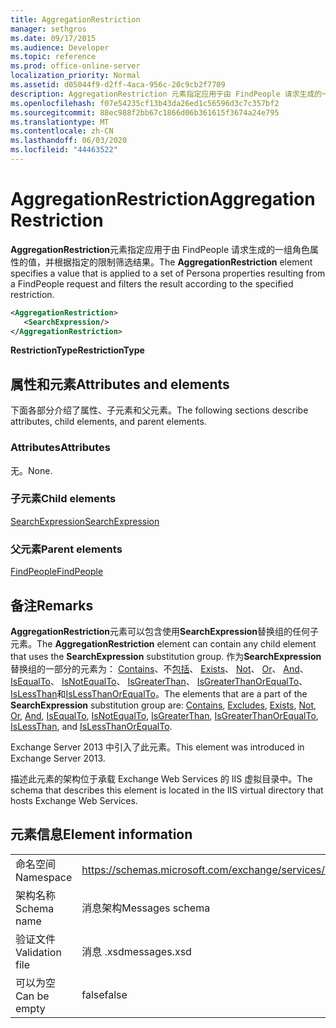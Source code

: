 ```yaml
---
title: AggregationRestriction
manager: sethgros
ms.date: 09/17/2015
ms.audience: Developer
ms.topic: reference
ms.prod: office-online-server
localization_priority: Normal
ms.assetid: d05044f9-d2ff-4aca-956c-20c9cb2f7709
description: AggregationRestriction 元素指定应用于由 FindPeople 请求生成的一组角色属性的值，并根据指定的限制筛选结果。
ms.openlocfilehash: f07e54235cf13b43da26ed1c56596d3c7c357bf2
ms.sourcegitcommit: 88ec988f2bb67c1866d06b361615f3674a24e795
ms.translationtype: MT
ms.contentlocale: zh-CN
ms.lasthandoff: 06/03/2020
ms.locfileid: "44463522"
---
```

# <a name="aggregationrestriction"></a><span data-ttu-id="34d7e-103">AggregationRestriction</span><span class="sxs-lookup"><span data-stu-id="34d7e-103">AggregationRestriction</span></span>

<span data-ttu-id="34d7e-104">**AggregationRestriction**元素指定应用于由 FindPeople 请求生成的一组角色属性的值，并根据指定的限制筛选结果。</span><span class="sxs-lookup"><span data-stu-id="34d7e-104">The **AggregationRestriction** element specifies a value that is applied to a set of Persona properties resulting from a FindPeople request and filters the result according to the specified restriction.</span></span> 
  
```XML
<AggregationRestriction>
   <SearchExpression/>
</AggregationRestriction>
```

 <span data-ttu-id="34d7e-105">**RestrictionType**</span><span class="sxs-lookup"><span data-stu-id="34d7e-105">**RestrictionType**</span></span>
## <a name="attributes-and-elements"></a><span data-ttu-id="34d7e-106">属性和元素</span><span class="sxs-lookup"><span data-stu-id="34d7e-106">Attributes and elements</span></span>

<span data-ttu-id="34d7e-107">下面各部分介绍了属性、子元素和父元素。</span><span class="sxs-lookup"><span data-stu-id="34d7e-107">The following sections describe attributes, child elements, and parent elements.</span></span>
  
### <a name="attributes"></a><span data-ttu-id="34d7e-108">Attributes</span><span class="sxs-lookup"><span data-stu-id="34d7e-108">Attributes</span></span>

<span data-ttu-id="34d7e-109">无。</span><span class="sxs-lookup"><span data-stu-id="34d7e-109">None.</span></span>
  
### <a name="child-elements"></a><span data-ttu-id="34d7e-110">子元素</span><span class="sxs-lookup"><span data-stu-id="34d7e-110">Child elements</span></span>

[<span data-ttu-id="34d7e-111">SearchExpression</span><span class="sxs-lookup"><span data-stu-id="34d7e-111">SearchExpression</span></span>](searchexpression.md)
  
### <a name="parent-elements"></a><span data-ttu-id="34d7e-112">父元素</span><span class="sxs-lookup"><span data-stu-id="34d7e-112">Parent elements</span></span>

[<span data-ttu-id="34d7e-113">FindPeople</span><span class="sxs-lookup"><span data-stu-id="34d7e-113">FindPeople</span></span>](findpeople.md)
  
## <a name="remarks"></a><span data-ttu-id="34d7e-114">备注</span><span class="sxs-lookup"><span data-stu-id="34d7e-114">Remarks</span></span>

<span data-ttu-id="34d7e-115">**AggregationRestriction**元素可以包含使用**SearchExpression**替换组的任何子元素。</span><span class="sxs-lookup"><span data-stu-id="34d7e-115">The **AggregationRestriction** element can contain any child element that uses the **SearchExpression** substitution group.</span></span> <span data-ttu-id="34d7e-116">作为**SearchExpression**替换组的一部分的元素为： [Contains](contains.md)、不[包括](excludes.md)、 [Exists](exists.md)、 [Not](not.md)、 [Or](or.md)、 [And](and.md)、 [IsEqualTo](isequalto.md)、 [IsNotEqualTo](isnotequalto.md)、 [IsGreaterThan](isgreaterthan.md)、 [IsGreaterThanOrEqualTo](isgreaterthanorequalto.md)、 [IsLessThan](islessthan.md)和[IsLessThanOrEqualTo](islessthanorequalto.md)。</span><span class="sxs-lookup"><span data-stu-id="34d7e-116">The elements that are a part of the **SearchExpression** substitution group are: [Contains](contains.md), [Excludes](excludes.md), [Exists](exists.md), [Not](not.md), [Or](or.md), [And](and.md), [IsEqualTo](isequalto.md), [IsNotEqualTo](isnotequalto.md), [IsGreaterThan](isgreaterthan.md), [IsGreaterThanOrEqualTo](isgreaterthanorequalto.md), [IsLessThan](islessthan.md), and [IsLessThanOrEqualTo](islessthanorequalto.md).</span></span>
  
<span data-ttu-id="34d7e-117">Exchange Server 2013 中引入了此元素。</span><span class="sxs-lookup"><span data-stu-id="34d7e-117">This element was introduced in Exchange Server 2013.</span></span>
  
<span data-ttu-id="34d7e-118">描述此元素的架构位于承载 Exchange Web Services 的 IIS 虚拟目录中。</span><span class="sxs-lookup"><span data-stu-id="34d7e-118">The schema that describes this element is located in the IIS virtual directory that hosts Exchange Web Services.</span></span>
  
## <a name="element-information"></a><span data-ttu-id="34d7e-119">元素信息</span><span class="sxs-lookup"><span data-stu-id="34d7e-119">Element information</span></span>

|||
|:-----|:-----|
|<span data-ttu-id="34d7e-120">命名空间</span><span class="sxs-lookup"><span data-stu-id="34d7e-120">Namespace</span></span>  <br/> |https://schemas.microsoft.com/exchange/services/2006/messages  <br/> |
|<span data-ttu-id="34d7e-121">架构名称</span><span class="sxs-lookup"><span data-stu-id="34d7e-121">Schema name</span></span>  <br/> |<span data-ttu-id="34d7e-122">消息架构</span><span class="sxs-lookup"><span data-stu-id="34d7e-122">Messages schema</span></span>  <br/> |
|<span data-ttu-id="34d7e-123">验证文件</span><span class="sxs-lookup"><span data-stu-id="34d7e-123">Validation file</span></span>  <br/> |<span data-ttu-id="34d7e-124">消息 .xsd</span><span class="sxs-lookup"><span data-stu-id="34d7e-124">messages.xsd</span></span>  <br/> |
|<span data-ttu-id="34d7e-125">可以为空</span><span class="sxs-lookup"><span data-stu-id="34d7e-125">Can be empty</span></span>  <br/> |<span data-ttu-id="34d7e-126">false</span><span class="sxs-lookup"><span data-stu-id="34d7e-126">false</span></span>  <br/> |
   

